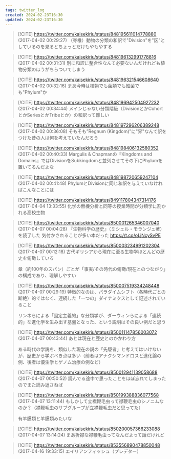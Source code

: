 ```yaml
---
tags: twitter_log
created: 2024-02-23T16:30
updated: 2024-02-23T16:30
---
```


> [!CITE] https://twitter.com/kaisekiriu/status/848195611014778880 (2017-04-02 00:29:27)
> （脊椎）動物の分類の和訳で"Division"を"区"としているのを見るとちょっとだけもやもやする

> [!CITE] https://twitter.com/kaisekiriu/status/848196132991778816 (2017-04-02 00:31:31)
> 別に和訳に整合性なんて必要ないんだけれども植物分類のほうがちらついてしまう

> [!CITE] https://twitter.com/kaisekiriu/status/848196321546608640 (2017-04-02 00:32:16)
> まあ今時は植物でも菌類でも細菌でも"Phylum"か

> [!CITE] https://twitter.com/kaisekiriu/status/848196942504927232 (2017-04-02 00:34:44)
> メインじゃない分類階級（DivisionとかCohortとかSeriesとかTribeとか）の和訳って難しい

> [!CITE] https://twitter.com/kaisekiriu/status/848197296206389248 (2017-04-02 00:36:08)
> そもそも”Regnum (Kingdom)”に"界"なんて訳をつけた昔の人は何を考えていたんだろう

> [!CITE] https://twitter.com/kaisekiriu/status/848198406132580352 (2017-04-02 00:40:33)
> Margulis &amp; Chapmanの『KIngdoms and Domains』ではDivisionをSubkingdomと並列させてその下にPhylumを置いてるんだよな

> [!CITE] https://twitter.com/kaisekiriu/status/848198720659247104 (2017-04-02 00:41:48)
> PhylumとDivisionに同じ和訳を与えていなければこんなことには

> [!CITE] https://twitter.com/kaisekiriu/status/849117804347314176 (2017-04-04 13:33:55)
> 化学の無機分析と同等の授業時間が分類学に割かれる高校生物

> [!CITE] https://twitter.com/kaisekiriu/status/850001265346007040 (2017-04-07 00:04:28)
> 『生物科学の歴史』（ミシェル・モランジュ著）を読了した
> 気付かされることが多い本だった
> https://t.co/oLjNcySvPE

> [!CITE] https://twitter.com/kaisekiriu/status/850003234991202304 (2017-04-07 00:12:18)
> 古代ギリシアから現在に至る生物学ほとんどの歴史を俯瞰している
> 
> 章（約100年のスパン）ごとが「事実/その時代の俯瞰/現在とのつながり」の構成であり、理解しやすい

> [!CITE] https://twitter.com/kaisekiriu/status/850007519334248448 (2017-04-07 00:29:19)
> 特徴的なのは、パラダイムシフト（各時代ごとの断絶）的ではなく、連続した「一つの」ダイナミクスとして記述されていること
> 
> リンネらによる「固定主義的」な分類学が、ダーウィンらによる「連続的」な進化学を生み出す基盤となった、という説明はその良い例だと思う

> [!CITE] https://twitter.com/kaisekiriu/status/850011147856003072 (2017-04-07 00:43:44)
> あとは現在と歴史とのかかわり方
> 
> ある時代の学説を、類似した現在の説の「先駆者」と考えてはいけないが、歴史から学ぶべき点は多い（前者はアナクシマンドロスと進化論の例、後者は優生学とゲノム治療の例など）

> [!CITE] https://twitter.com/kaisekiriu/status/850012941139058688 (2017-04-07 00:50:52)
> 読んでる途中で思ったことをほぼ忘れてしまったのでまた読み返さねば

> [!CITE] https://twitter.com/kaisekiriu/status/850199388836077568 (2017-04-07 13:11:44)
> もしかして立襟鞭毛虫って襟鞭毛虫のシノニムなのか？（襟鞭毛虫のサブグループが立襟鞭毛虫だと思ってた）
> 
> 有羊膜類と羊膜類みたいな

> [!CITE] https://twitter.com/kaisekiriu/status/850200057366233088 (2017-04-07 13:14:24)
> まあ折襟な襟鞭毛虫ってなんだよって話だけれど

> [!CITE] https://twitter.com/kaisekiriu/status/853556890478850048 (2017-04-16 19:33:15)
> エイリアンフィッシュ（プレデター）
